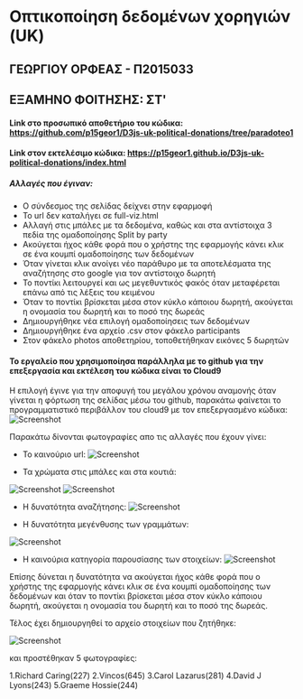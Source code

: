 # Οπτικοποίηση δεδομένων χορηγιών (UK)

## ΓΕΩΡΓΙΟΥ ΟΡΦΕΑΣ - Π2015033
## ΕΞΑΜΗΝΟ ΦΟΙΤΗΣΗΣ: ΣΤ'

#### Link στο προσωπικό αποθετήριο του κώδικα: https://github.com/p15geor1/D3js-uk-political-donations/tree/paradoteo1
#### Link στον εκτελέσιμο κώδικα: https://p15geor1.github.io/D3js-uk-political-donations/index.html

##### Αλλαγές που έγιναν: 
* Ο σύνδεσμος της σελίδας δείχνει στην εφαρμοφή 
* To url δεν καταλήγει σε full-viz.html
* Αλλαγή στις μπάλες με τα δεδομένα, καθώς και στα αντίστοιχα 3 πεδία της ομαδοποίησης Split by party
* Ακούγεται ήχος κάθε φορά που ο χρήστης της εφαρμογής κάνει κλικ σε ένα κουμπί ομαδοποίησης των δεδομένων
* Όταν γίνεται κλικ ανοίγει νέο παράθυρο με τα αποτελέσματα της αναζήτησης στο google για τον αντίστοιχο δωρητή
* Το ποντίκι λειτουργεί και ως μεγεθυντικός φακός όταν μεταφέρεται επάνω από τις λέξεις του κειμένου
* Όταν το ποντίκι βρίσκεται μέσα στον κύκλο κάποιου δωρητή, ακούγεται η ονομασία του δωρητή και το ποσό της δωρεάς
* Δημιουργήθηκε νέα επιλογή ομαδοποίησεις των δεδομένων
* Δημιουργήθηκε ένα αρχείο .csv στον φάκελο participants
* Στον φάκελο photos αποθετηρίου, τοποθετήθηκαν εικόνες 5 δωρητών

#### Το εργαλείο που χρησιμοποίησα παράλληλα με το github για την επεξεργασία και εκτέλεση του κώδικα είναι το Cloud9
Η επιλογή έγινε για την αποφυγή του μεγάλου χρόνου αναμονής όταν γίνεται η φόρτωση της σελίδας μέσω του github, παρακάτω φαίνεται 
το προγραμματιστικό περιβάλλον του cloud9 με τον επεξεργασμένο κώδικα: 
![Screenshot](cloud9_o8onh.png)

Παρακάτω δίνονται φωτογραφίες απο τις αλλαγές που έχουν γίνει: 

* Το καινούριο url:
![Screenshot](new_url.png)

* Τα χρώματα στις μπάλες  και στα κουτιά:

![Screenshot](new_color.png) 
![Screenshot](new_color_box.png)

* Η δυνατότητα αναζήτησης:
![Screenshot](google_search.png)

* Η δυνατότητα μεγένθυσης των γραμμάτων:

![Screenshot](hover_text.png)

* Η καινούρια κατηγορία παρουσίασης των στοιχείων: 
![Screenshot](new_split.png)

Επίσης δύνεται η δυνατότητα να ακούγεται ήχος κάθε φορά που ο χρήστης της εφαρμογής κάνει κλικ σε ένα κουμπί 
ομαδοποίησης των δεδομένων και όταν το ποντίκι βρίσκεται μέσα στον κύκλο κάποιου δωρητή, ακούγεται η ονομασία 
του δωρητή και το ποσό της δωρεάς.

Τέλος έχει δημιουργηθεί το αρχείο στοιχείων που ζητήθηκε: 

![Screenshot](arxeio_stoixeiwn.png)

και προστέθηκαν 5 φωτογραφίες:

1.Richard Caring(227)
2.Vincos(645)
3.Carol Lazarus(281)
4.David J Lyons(243)
5.Graeme Hossie(244)
